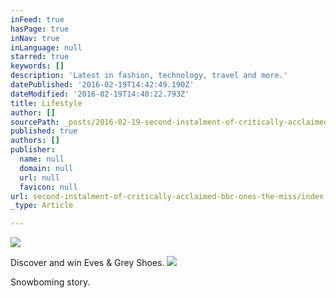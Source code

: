 ```yaml
---
inFeed: true
hasPage: true
inNav: true
inLanguage: null
starred: true
keywords: []
description: 'Latest in fashion, technology, travel and more.'
datePublished: '2016-02-19T14:42:49.190Z'
dateModified: '2016-02-19T14:40:22.793Z'
title: Lifestyle
author: []
sourcePath: _posts/2016-02-19-second-instalment-of-critically-acclaimed-bbc-ones-the-miss.md
published: true
authors: []
publisher:
  name: null
  domain: null
  url: null
  favicon: null
url: second-instalment-of-critically-acclaimed-bbc-ones-the-miss/index.html
_type: Article

---
```

![](https://the-grid-user-content.s3-us-west-2.amazonaws.com/9e192481-34af-4ad4-9fab-e02597638ad3.png)

Discover and win Eves & Grey Shoes.
![](https://the-grid-user-content.s3-us-west-2.amazonaws.com/f57935d9-bcf3-49ac-887d-7643435e0c6f.jpg)

Snowboming story.